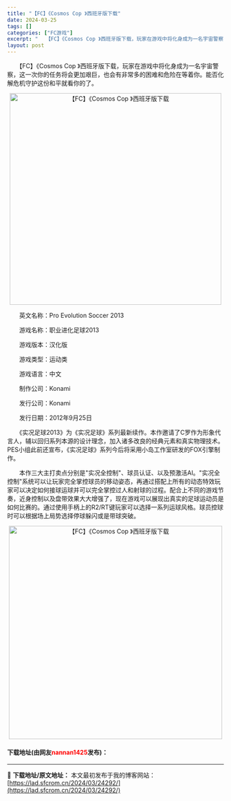 ```yaml
---
title: "【FC】《Cosmos Cop 》西班牙版下载"
date: 2024-03-25
tags: []
categories: ["FC游戏"]
excerpt: "　　【FC】《Cosmos Cop 》西班牙版下载，玩家在游戏中将化身成为一名宇宙警察，这一次你的任务将会更加艰巨，也会有非常多的困难和危险在等着你。能否化解危机守护这份和平就看你的了。 　　英文名称：Pro Evolution Soccer 2013 　　游戏名称：职业进化足球2013 　　游戏版&hellip;"
layout: post
---
```


 <p>　　【FC】《Cosmos Cop 》西班牙版下载，玩家在游戏中将化身成为一名宇宙警察，这一次你的任务将会更加艰巨，也会有非常多的困难和危险在等着你。能否化解危机守护这份和平就看你的了。</p> <p align="center"><img align="" border="0" src="https://lad.sfcrom.cn/wp-content/uploads/2024/03/20240325_66018e062d0c2.png" width="492" alt="【FC】《Cosmos Cop 》西班牙版下载" /></p> <p>　　英文名称：Pro Evolution Soccer 2013</p> <p>　　游戏名称：职业进化足球2013</p> <p>　　游戏版本：汉化版</p> <p>　　游戏类型：运动类</p> <p>　　游戏语言：中文</p> <p>　　制作公司：Konami</p> <p>　　发行公司：Konami</p> <p>　　发行日期：2012年9月25日</p> <p>　　《实况足球2013》为《实况足球》系列最新续作。本作邀请了C罗作为形象代言人，辅以回归系列本源的设计理念，加入诸多改良的经典元素和真实物理技术。PES小组此前还宣布，《实况足球》系列今后将采用小岛工作室研发的FOX引擎制作。</p> <p>　　本作三大主打卖点分别是&quot;实况全控制&quot;、球员认证、以及预激活AI。&quot;实况全控制&quot;系统可以让玩家完全掌控球员的移动姿态，再通过搭配上所有的动态特效玩家可以决定如何接球运球并可以完全掌控过人和射球的过程。配合上不同的游戏节奏，近身控制以及盘带效果大大增强了，现在游戏可以展现出真实的足球运动员是如何比赛的。通过使用手柄上的R2/RT键玩家可以选择一系列运球风格。球员控球时可以根据场上局势选择停球躲闪或是带球突破。</p> <p align="center"><img align="" border="0" src="https://lad.sfcrom.cn/wp-content/uploads/2024/03/20240325_66018e071293a.png" width="496" alt="【FC】《Cosmos Cop 》西班牙版下载" /></p> <p><h4>下载地址(由网友<font color="red">nannan1425</font>发布)：</h4></p> 

---
📖 **下载地址/原文地址：** 本文最初发布于我的博客网站：[https://lad.sfcrom.cn/2024/03/24292/](https://lad.sfcrom.cn/2024/03/24292/)
